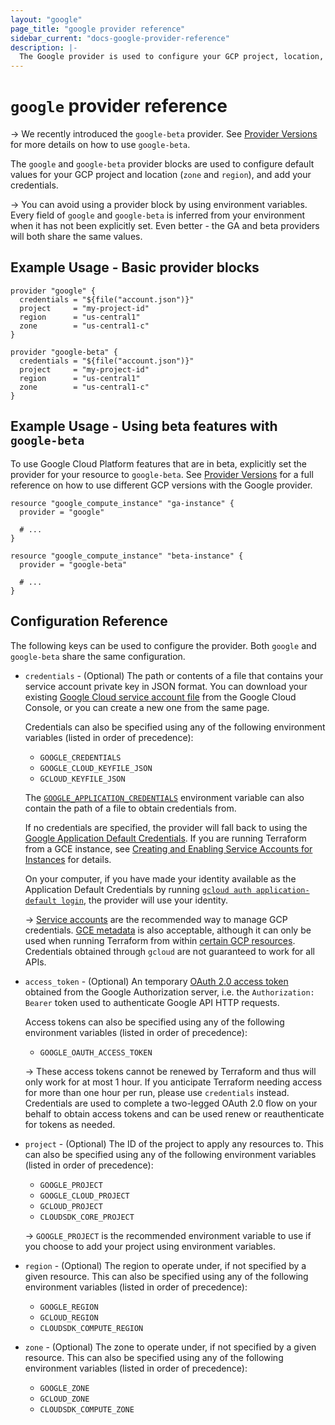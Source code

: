 ```yaml
---
layout: "google"
page_title: "google provider reference"
sidebar_current: "docs-google-provider-reference"
description: |-
  The Google provider is used to configure your GCP project, location, and creds
---
```


# `google` provider reference

-> We recently introduced the `google-beta` provider. See [Provider Versions](https://terraform.io/docs/providers/google/provider_versions.html)
for more details on how to use `google-beta`.

The `google` and `google-beta` provider blocks are used to configure default values for
your GCP project and location (`zone` and `region`), and add your credentials.

-> You can avoid using a provider block by using environment variables. Every
field of `google` and `google-beta` is inferred from your environment when it
has not been explicitly set. Even better - the GA and beta providers will both
share the same values.

## Example Usage - Basic provider blocks

```hcl
provider "google" {
  credentials = "${file("account.json")}"
  project     = "my-project-id"
  region      = "us-central1"
  zone        = "us-central1-c"
}
```

```hcl
provider "google-beta" {
  credentials = "${file("account.json")}"
  project     = "my-project-id"
  region      = "us-central1"
  zone        = "us-central1-c"
}
```

## Example Usage - Using beta features with `google-beta` 

To use Google Cloud Platform features that are in beta, explicitly set the provider for your
resource to `google-beta`. See [Provider Versions](https://terraform.io/docs/providers/google/provider_versions.html)
for a full reference on how to use different GCP versions with the Google provider.

```hcl
resource "google_compute_instance" "ga-instance" {
  provider = "google"

  # ...
}

resource "google_compute_instance" "beta-instance" {
  provider = "google-beta"

  # ...
}
```


## Configuration Reference

The following keys can be used to configure the provider. Both `google` and `google-beta`
share the same configuration.

* `credentials` - (Optional) The path or contents of a file that contains your
  service account private key in JSON format. You can download your existing
  [Google Cloud service account file] from the Google Cloud Console, or you can
  create a new one from the same page.

  Credentials can also be specified using any of the following environment
  variables (listed in order of precedence):

    * `GOOGLE_CREDENTIALS`
    * `GOOGLE_CLOUD_KEYFILE_JSON`
    * `GCLOUD_KEYFILE_JSON`

  The [`GOOGLE_APPLICATION_CREDENTIALS`][adc]
  environment variable can also contain the path of a file to obtain credentials
  from.

  If no credentials are specified, the provider will fall back to using the
  [Google Application Default Credentials][adc].
  If you are running Terraform from a GCE instance, see [Creating and Enabling
  Service Accounts for Instances][gce-service-account] for details.

  On your computer, if you have made your identity available as the
  Application Default Credentials by running [`gcloud auth application-default
  login`][gcloud adc], the provider will use your identity.

  -> [Service accounts][service accounts] are the recommended way
  to manage GCP credentials. [GCE metadata] is also acceptable, although it can
  only be used when running Terraform from within [certain GCP resources](https://cloud.google.com/docs/authentication/production#obtaining_credentials_on_compute_engine_kubernetes_engine_app_engine_flexible_environment_and_cloud_functions).
  Credentials obtained through `gcloud` are not guaranteed to work for all APIs.

* `access_token` - (Optional) An temporary [OAuth 2.0 access token](https://developers.google.com/identity/protocols/OAuth2)
  obtained from the Google Authorization server, i.e. the
  `Authorization: Bearer` token used to authenticate Google API HTTP requests.

  Access tokens can also be specified using any of the following environment
  variables (listed in order of precedence):

    * `GOOGLE_OAUTH_ACCESS_TOKEN`

  -> These access tokens cannot be renewed by Terraform and thus will only work for at most 1 hour. If you anticipate Terraform needing access for more than one hour per run, please use `credentials` instead. Credentials are used to complete a two-legged OAuth 2.0 flow on your behalf to obtain access tokens and can be used renew or reauthenticate for tokens as needed.

* `project` - (Optional) The ID of the project to apply any resources to.  This
  can also be specified using any of the following environment variables (listed
  in order of precedence):

    * `GOOGLE_PROJECT`
    * `GOOGLE_CLOUD_PROJECT`
    * `GCLOUD_PROJECT`
    * `CLOUDSDK_CORE_PROJECT`

    -> `GOOGLE_PROJECT` is the recommended environment variable to use if
    you choose to add your project using environment variables.

* `region` - (Optional) The region to operate under, if not specified by a given resource.
  This can also be specified using any of the following environment variables (listed in order of
  precedence):

    * `GOOGLE_REGION`
    * `GCLOUD_REGION`
    * `CLOUDSDK_COMPUTE_REGION`

* `zone` - (Optional) The zone to operate under, if not specified by a given resource.
  This can also be specified using any of the following environment variables (listed in order of
  precedence):

    * `GOOGLE_ZONE`
    * `GCLOUD_ZONE`
    * `CLOUDSDK_COMPUTE_ZONE`

[Google Cloud service account file]: https://console.cloud.google.com/apis/credentials/serviceaccountkey
[adc]: https://cloud.google.com/docs/authentication/production
[gce-service-account]: https://cloud.google.com/compute/docs/authentication
[gcloud adc]: https://cloud.google.com/sdk/gcloud/reference/auth/application-default/login
[service accounts]: https://cloud.google.com/docs/authentication/getting-started
[GCE metadata]: https://cloud.google.com/docs/authentication/production#obtaining_credentials_on_compute_engine_kubernetes_engine_app_engine_flexible_environment_and_cloud_functions
